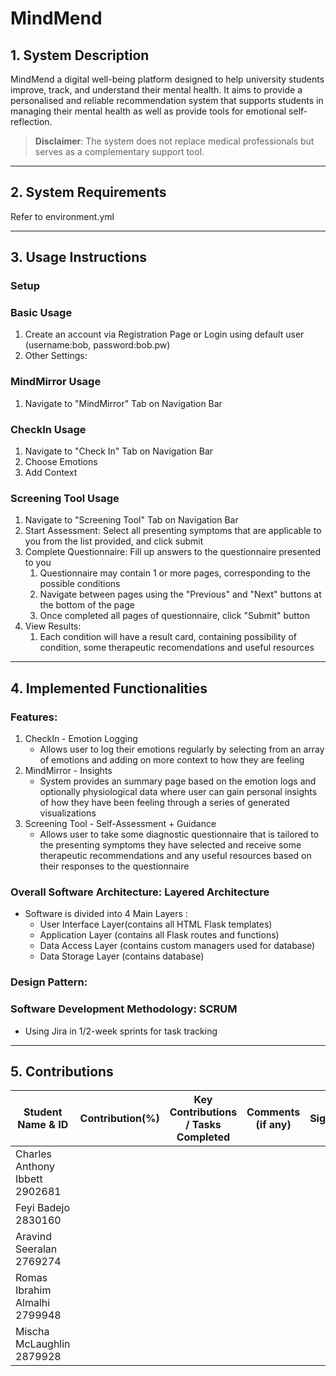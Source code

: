 # MindMend


## 1. System Description
MindMend a digital well-being platform designed to help university students improve, track, and understand their mental health. 
It aims to provide a personalised and reliable recommendation system that supports students in managing their mental health 
as well as provide tools for emotional self-reflection. 

>**Disclaimer**: The system does not replace medical professionals but serves as a complementary support tool.

---

## 2. System Requirements

Refer to environment.yml 

---

## 3. Usage Instructions
### Setup
### Basic Usage
1. Create an account via Registration Page or Login using default user (username:bob, password:bob.pw)
2. Other Settings:
###  MindMirror Usage
1. Navigate to "MindMirror" Tab on Navigation Bar
###  CheckIn Usage
1. Navigate to "Check In" Tab on Navigation Bar
2. Choose Emotions
3. Add Context
### Screening Tool Usage
1. Navigate to "Screening Tool" Tab on Navigation Bar
2. Start Assessment: Select all presenting symptoms that are applicable to you from the list provided, and click submit
3. Complete Questionnaire: Fill up answers to the questionnaire presented to you
   1. Questionnaire may contain 1 or more pages, corresponding to the possible conditions
   2. Navigate between pages using the "Previous" and "Next" buttons at the bottom of the page
   3. Once completed all pages of questionnaire, click "Submit" button
4. View Results:
   1. Each condition will have a result card, containing possibility of condition, some therapeutic recomendations and useful resources

---

## 4. Implemented Functionalities
###  Features:
  1. CheckIn - Emotion Logging
     - Allows user to log their emotions regularly by selecting from an array of emotions and adding on more context to how they are feeling
  2. MindMirror - Insights 
     - System provides an summary page based on the emotion logs and optionally physiological data where user can gain personal insights of how they have been feeling through a series of generated visualizations
  3. Screening Tool - Self-Assessment + Guidance 
     - Allows user to take some diagnostic questionnaire that is tailored to the presenting symptoms they have selected and receive some therapeutic recommendations and any useful resources based on their responses to the questionnaire
###  Overall Software Architecture: Layered Architecture
  - Software is divided into 4 Main Layers : 
    - User Interface Layer(contains all HTML Flask templates)
    - Application Layer (contains all Flask routes and functions)
    - Data Access Layer (contains custom managers used for database)
    - Data Storage Layer (contains database)
###  Design Pattern:
### Software Development Methodology: SCRUM
- Using Jira in 1/2-week sprints for task tracking

---

## 5. Contributions
| Student Name & ID | Contribution(%) | Key Contributions / Tasks Completed | Comments (if any) | Signature |
|-------------------|-----------------|-------------------------------------|-------------------|-----------|
|Charles Anthony Ibbett 2902681|                 |                                     |                   |           |
|Feyi Badejo 2830160 |                 |                                     |                   |           |
|Aravind Seeralan 2769274|                 |                                     |                   |           |
|Romas Ibrahim Almalhi 2799948|                 |                                     |                   |           |
|Mischa McLaughlin 2879928|                 |                                     |                   |           |